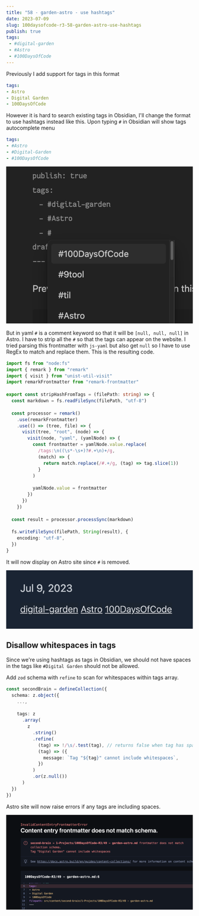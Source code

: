```yaml
---
title: "58 - garden-astro - use hashtags"
date: 2023-07-09
slug: 100daysofcode-r3-58-garden-astro-use-hashtags
publish: true
tags:
 - #digital-garden
 - #Astro
 - #100DaysOfCode
---
```


Previously I add support for tags in this format

```yaml
tags:
- Astro
- Digital Garden
- 100DaysOfCode
```

However it is hard to search existing tags in Obsidian, I'll change the format to use hashtags instead like this. Upon typing `#` in Obsidian will show tags autocomplete menu

```yaml
tags:
- #Astro
- #Digital-Garden
- #100DaysOfCode
```

![](1-Projects/100DaysOfCode-R3/attachments/58%20-%20garden-astro%20-%20use%20hashtags.png)

But in yaml `#` is a comment keyword so that it will be `[null, null, null]` in Astro. I have to strip all the `#` so that the tags can appear on the website. I tried parsing this frontmatter with `js-yaml` but also get `null` so I have to use RegEx to match and replace them. This is the resulting code.

```typescript
import fs from "node:fs"
import { remark } from "remark"
import { visit } from "unist-util-visit"
import remarkFrontmatter from "remark-frontmatter"

export const stripHashFromTags = (filePath: string) => {
  const markdown = fs.readFileSync(filePath, "utf-8")

  const processor = remark()
    .use(remarkFrontmatter)
    .use(() => (tree, file) => {
      visit(tree, "root", (node) => {
        visit(node, "yaml", (yamlNode) => {
          const frontmatter = yamlNode.value.replace(
            /tags:\n((\s*-\s+)?#.+\n)+/g,
            (match) => {
              return match.replace(/#.+/g, (tag) => tag.slice(1))
            }
          )

          yamlNode.value = frontmatter
        })
      })
    })

  const result = processor.processSync(markdown)

  fs.writeFileSync(filePath, String(result), {
    encoding: "utf-8",
  })
}
```

It will now display on Astro site since `#` is removed.

![](1-Projects/100DaysOfCode-R3/attachments/58%20-%20garden-astro%20-%20use%20hashtags-1.png)

## Disallow whitespaces in tags

Since we're using hashtags as tags in Obsidian, we should not have spaces in the tags like `#Digital Garden` should not be allowed.

Add `zod` schema with `refine` to scan for whitespaces within tags array.

```typescript
const secondBrain = defineCollection({
  schema: z.object({
    ...,

    tags: z
      .array(
        z
          .string()
          .refine(
            (tag) => !/\s/.test(tag), // returns false when tag has spaces
            (tag) => ({
              message: `Tag "${tag}" cannot include whitespaces`,
            })
          )
          .or(z.null())
      )
  })
})
```

Astro site will now raise errors if any tags are including spaces.

![](1-Projects/100DaysOfCode-R3/attachments/58%20-%20garden-astro%20-%20use%20hashtags-2.png)